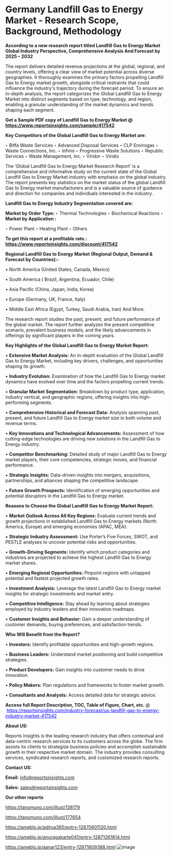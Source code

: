 # Germany Landfill Gas to Energy Market - Research Scope, Background, Methodology

<strong>According to a new research report titled Landfill Gas to Energy Market Global Industry Perspective, Comprehensive Analysis And Forecast by 2025 – 2032</strong>

The report delivers detailed revenue projections at the global, regional, and country levels, offering a clear view of market potential across diverse geographies. It thoroughly examines the primary factors propelling Landfill Gas to Energy market growth, alongside critical restraints that could influence the industry's trajectory during the forecast period. To ensure an in-depth analysis, the report categorizes the Global Landfill Gas to Energy Market into distinct segments based on type, technology, and region, enabling a granular understanding of the market dynamics and trends shaping each segment.

<strong>Get a Sample PDF copy of Landfill Gas to Energy Market </strong><strong>@<a href=https://www.reportsinsights.com/sample/417542 style=color:#0000ff;> https://www.reportsinsights.com/sample/417542</a></strong></font>

<strong>Key Competitors of the Global Landfill Gas to Energy Market are:</strong>

‣ Biffa Waste Services
‣ Advanced Disposal Services
‣ CLP Envirogas
‣ Waste Connections, Inc.
‣ Infinis
‣ Progressive Waste Solutions
‣ Republic Services
‣ Waste Management, Inc.
‣ Viridor
‣ Viridis

The ‘Global Landfill Gas to Energy Market Research Report’ is a comprehensive and informative study on the current state of the Global Landfill Gas to Energy Market industry with emphasis on the global industry. The report presents key statistics on the market status of the global Landfill Gas to Energy market manufacturers and is a valuable source of guidance and direction for companies and individuals interested in the industry.

<strong>Landfill Gas to Energy Industry Segmentation covered are:</strong>

<strong>Market by Order Type: </strong>
‣ Thermal Technologies
‣ Biochemical Reactions
‣ 
<strong>Market by Application :</strong>

‣ Power Plant
‣ Heating Plant
‣ Others

<strong>To get this report at a profitable rate.: <a href=https://www.reportsinsights.com/discount/417542 style=color:#0000ff;>https://www.reportsinsights.com/discount/417542</a></strong></font>

<strong>Regional Landfill Gas to Energy Market (Regional Output, Demand &amp; Forecast by Countries):-</strong>

• North America (United States, Canada, Mexico)

• South America ( Brazil, Argentina, Ecuador, Chile)

• Asia Pacific (China, Japan, India, Korea)

• Europe (Germany, UK, France, Italy)

• Middle East Africa (Egypt, Turkey, Saudi Arabia, Iran) And More.

The research report studies the past, present, and future performance of the global market. The report further analyzes the present competitive scenario, prevalent business models, and the likely advancements in offerings by significant players in the coming years.

<strong>Key Highlights of the Global Landfill Gas to Energy Market Report:</strong>

• <strong>Extensive Market Analysis:</strong> An in-depth evaluation of the Global Landfill Gas to Energy Market, including key drivers, challenges, and opportunities shaping its growth.

• <strong>Industry Evolution:</strong> Examination of how the Landfill Gas to Energy market dynamics have evolved over time and the factors propelling current trends.

• <strong>Granular Market Segmentation:</strong> Breakdown by product type, application, industry vertical, and geographic regions, offering insights into high-performing segments.

• <strong>Comprehensive Historical and Forecast Data:</strong> Analysis spanning past, present, and future Landfill Gas to Energy market size in both volume and revenue terms.

• <strong>Key Innovations and Technological Advancements:</strong> Assessment of how cutting-edge technologies are driving new solutions in the Landfill Gas to Energy industry.

• <strong>Competitor Benchmarking:</strong> Detailed study of major Landfill Gas to Energy market players, their core competencies, strategic moves, and financial performance.

• <strong>Strategic Insights:</strong> Data-driven insights into mergers, acquisitions, partnerships, and alliances shaping the competitive landscape.

• <strong>Future Growth Prospects:</strong> Identification of emerging opportunities and potential disruptors in the Landfill Gas to Energy market.

<strong>Reasons to Choose the Global Landfill Gas to Energy Market Report:</strong>

• <strong>Market Outlook Across All Key Regions:</strong> Evaluate current trends and growth projections in established Landfill Gas to Energy markets (North America, Europe) and emerging economies (APAC, MEA).

• <strong>Strategic Industry Assessment:</strong> Use Porter’s Five Forces, SWOT, and PESTLE analyses to uncover potential risks and opportunities.

• <strong>Growth-Driving Segments:</strong> Identify which product categories and industries are projected to achieve the highest Landfill Gas to Energy market shares.

• <strong>Emerging Regional Opportunities:</strong> Pinpoint regions with untapped potential and fastest projected growth rates.

• <strong>Investment Analysis:</strong> Leverage the latest Landfill Gas to Energy market insights for strategic investments and market entry.

• <strong>Competitive Intelligence:</strong> Stay ahead by learning about strategies employed by industry leaders and their innovation roadmaps.

• <strong>Customer Insights and Behavior:</strong> Gain a deeper understanding of customer demands, buying preferences, and satisfaction trends.

<strong>Who Will Benefit from the Report?</strong>

• <strong>Investors:</strong> Identify profitable opportunities and high-growth regions.

• <strong>Business Leaders:</strong> Understand market positioning and build competitive strategies.

• <strong>Product Developers:</strong> Gain insights into customer needs to drive innovation.

• <strong>Policy Makers:</strong> Plan regulations and frameworks to foster market growth.

• <strong>Consultants and Analysts:</strong> Access detailed data for strategic advice.
</ul>
<strong>Access full Report Description, TOC, Table of Figure, Chart, etc. </strong>@  <a href=https://reportsinsights.com/industry-forecast/us-landfill-gas-to-energy-industry-market-417542 style=color:#0000ff;>https://reportsinsights.com/industry-forecast/us-landfill-gas-to-energy-industry-market-417542</a></font>

<strong><strong>About US</strong>:</strong>

Reports Insights is the leading research industry that offers contextual and data-centric research services to its customers across the globe. The firm assists its clients to strategize business policies and accomplish sustainable growth in their respective market domain. The industry provides consulting services, syndicated research reports, and customized research reports.

<strong>Contact US:</strong>

<p class=""""><b>Email:</b> <a href=mailto:info@reportsinsights.com>info@reportsinsights.com</a></p>
<p class=""""><b>Sales:</b> <a href=mailto:sales@reportsinsights.com>sales@reportsinsights.com</a></p>

<strong>Our other reports</strong>

<a href=https://tanomuno.com/illust/138179>https://tanomuno.com/illust/138179</a>

<a href=https://tanomuno.com/illust/177654>https://tanomuno.com/illust/177654</a>

<a href=https://ameblo.jp/aditya365/entry-12870601120.html>https://ameblo.jp/aditya365/entry-12870601120.html</a>

<a href=https://ameblo.jp/anuragakarte041/entry-12871261814.html>https://ameblo.jp/anuragakarte041/entry-12871261814.html</a>

<a href=https://ameblo.jp/aanar123/entry-12871609388.html>https://ameblo.jp/aanar123/entry-12871609388.html</a>
![image](https://github.com/user-attachments/assets/4afbdafe-a565-43f8-b046-b22e2e6aaa1a)
